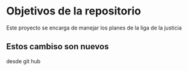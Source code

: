 # Objetivos de la repositorio

Este proyecto se encarga de manejar los planes de la liga de la justicia


## Estos cambiso son nuevos
desde git hub
